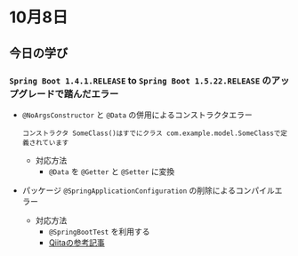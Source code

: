 # 10月8日

## 今日の学び

### `Spring Boot 1.4.1.RELEASE` to `Spring Boot 1.5.22.RELEASE` のアップグレードで踏んだエラー

- `@NoArgsConstructor` と `@Data` の併用によるコンストラクタエラー

    ```text
    コンストラクタ SomeClass()はすでにクラス com.example.model.SomeClassで定義されています
    ```

    - 対応方法
        - `@Data` を `@Getter` と `@Setter` に変換
- パッケージ `@SpringApplicationConfiguration` の削除によるコンパイルエラー
    - 対応方法
        - `@SpringBootTest` を利用する
        - [Qiitaの参考記事](https://qiita.com/andna0410/items/2e48c5c522236a7b11aa#%E3%83%86%E3%82%B9%E3%83%88%E3%82%B3%E3%83%BC%E3%83%89%E3%81%AE%E3%82%B3%E3%83%B3%E3%83%91%E3%82%A4%E3%83%AB%E3%82%A8%E3%83%A9%E3%83%BC)
